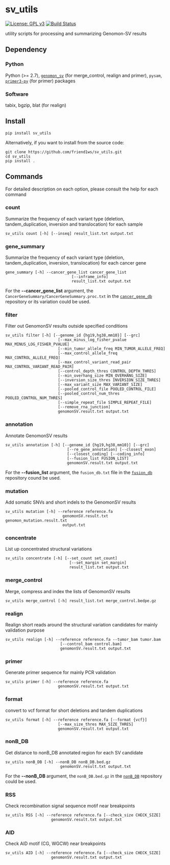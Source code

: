 # sv_utils

[![License: GPL v3](https://img.shields.io/badge/License-GPL%20v3-blue.svg)](https://www.gnu.org/licenses/gpl-3.0)
[![Build Status](https://travis-ci.org/friend1ws/sv_utils.svg?branch=devel)](https://travis-ci.org/friend1ws/sv_utils)

utility scripts for processing and summarizing Genomon-SV results

## Dependency

### Python
Python (>= 2.7), [`genomon_sv`](https://github.com/Genomon-Project/GenomonSV) (for merge_control, realign and primer), `pysam`, [`primer3-py`](http://libnano.github.io/primer3-py/index.html) (for primer) packages

### Software
tabix, bgzip, blat (for realign)

## Install

```
pip install sv_utils
```

Alternatively, if you want to install from the source code:
```
git clone https://github.com/friend1ws/sv_utils.git
cd sv_utils
pip install .
```

## Commands
For detailed description on each option, please consult the help for each command

### count
Summarize the frequency of each variant type (deletion, tandem_duplication, inversion and translocation) for each sample
```
sv_utils count [-h] [--inseq] result_list.txt output.txt
```

### gene_summary
Summarize the frequency of each variant type (deletion, tandem_duplication, inversion, translocation) for each cancer gene
```
gene_summary [-h] --cancer_gene_list cancer_gene_list
                             [--inframe_info]
                             result_list.txt output.txt
```
For the **--cancer_gene_list** argument, the `CancerGeneSummary/CancerGeneSummary.proc.txt` in the [`cancer_gene_db`](https://github.com/friend1ws/cancer_gene_db) repository or its variation could be used.

### filter
Filter out GenomonSV results outside specified conditions
```
sv_utils filter [-h] [--genome_id {hg19,hg38,mm10}] [--grc]
                       [--max_minus_log_fisher_pvalue MAX_MINUS_LOG_FISHER_PVALUE]
                       [--min_tumor_allele_freq MIN_TUMOR_ALLELE_FREQ]
                       [--max_control_allele_freq MAX_CONTROL_ALLELE_FREQ]
                       [--max_control_variant_read_pair MAX_CONTROL_VARIANT_READ_PAIR]
                       [--control_depth_thres CONTROL_DEPTH_THRES]
                       [--min_overhang_size MIN_OVERHANG_SIZE]
                       [--inversion_size_thres INVERSION_SIZE_THRES]
                       [--max_variant_size MAX_VARIANT_SIZE]
                       [--pooled_control_file POOLED_CONTROL_FILE]
                       [--pooled_control_num_thres POOLED_CONTROL_NUM_THRES]
                       [--simple_repeat_file SIMPLE_REPEAT_FILE]
                       [--remove_rna_junction]
                       genomonSV.result.txt output.txt
```

### annotation
Annotate GenomonSV results
```
sv_utils annotation [-h] [--genome_id {hg19,hg38,mm10}] [--grc]
                           [--re_gene_annotation] [--closest_exon]
                           [--closest_coding] [--coding_info]
                           [--fusion_list FUSION_LIST]
                           genomonSV.result.txt output.txt
```
For the **--fusion_list** argument, the `fusion_db.txt` file in the [`fusion_db`](https://github.com/friend1ws/fusion_db) repository cound be used.

### mutation
Add somatic SNVs and short indels to the GenomonSV results
```
sv_utils mutation [-h] --reference reference.fa
                         genomonSV.result.txt genomon_mutation.result.txt
                         output.txt
```

### concentrate
List up concentrated structural variations
```
sv_utils concentrate [-h] [--set_count set_count]
                            [--set_margin set_margin]
                            result_list.txt output.txt
```

### merge_control
Merge, compress and index the lists of GenomonSV results
```
sv_utils merge_control [-h] result_list.txt merge_control.bedpe.gz
```

### realign
Realign short reads around the structural variation candidates for mainly validation purpose
```
sv_utils realign [-h] --reference reference.fa --tumor_bam tumor.bam
                        [--control_bam control.bam]
                        genomonSV.result.txt output.txt
```

### primer
Generate primer sequence for mainly PCR validation
```
sv_utils primer [-h] --reference reference.fa
                       genomonSV.result.txt output.txt
```

### format
convert to vcf format for short deletions and tandem duplications
```
sv_utils format [-h] --reference reference.fa [--format {vcf}]
                       [--max_size_thres MAX_SIZE_THRES]
                       genomonSV.result.txt output.txt
```


### nonB_DB
Get distance to nonB_DB annotated region for each SV candidate
```
sv_utils nonB_DB [-h] --nonB_DB nonB_DB.bed.gz
                        genomonSV.result.txt output.txt
```
For the **--nonB_DB** argument, the `nonB_DB.bed.gz` in the [`nonB_DB`](https://github.com/friend1ws/nonB_DB) repository could be used.

### RSS
Check recombination signal sequence motif near breakpoints
```
sv_utils RSS [-h] --reference reference.fa [--check_size CHECK_SIZE]
                    genomonSV.result.txt output.txt
```

### AID
Check AID motif (CG, WGCW) near breakpoints
```
sv_utils AID [-h] --reference reference.fa [--check_size CHECK_SIZE]
                    genomonSV.result.txt output.txt
```
